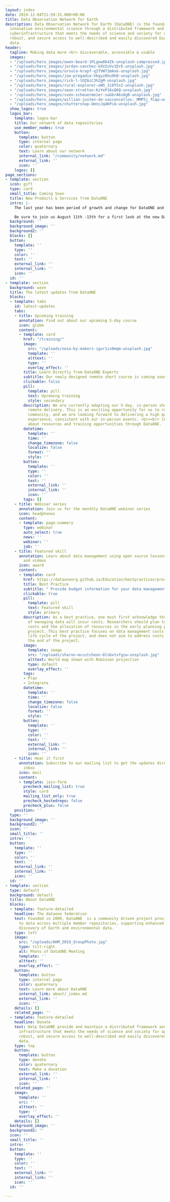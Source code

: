 ```yaml
---
layout: index
date: 2019-12-04T21:59:31.000+00:00
title: Data Observation Network for Earth
description: Data Observation Network for Earth (DataONE) is the foundation of new
  innovative environmental science through a distributed framework and sustainable
  cyberinfrastructure that meets the needs of science and society for open, persistent,
  robust, and secure access to well-described and easily discovered Earth observational
  data.
header:
  tagline: Making data more <br> discoverable, accessible & usable
  images:
  - "/uploads/hero_images/owen-beard-1PLgow864Zk-unsplash-compressed.jpg"
  - "/uploads/hero_images/jordan-sanchez-GXV2uVv1DrE-unsplash.jpg"
  - "/uploads/hero_images/ursula-krapf-qIfVW72mAxk-unsplash.jpg"
  - "/uploads/hero_images/joe-pregadio-Vkqyz0hu9h0-unsplash.jpg"
  - "/uploads/hero_images/rick-l-tOZAiC3hZgM-unsplash.jpg"
  - "/uploads/hero_images/rural-explorer-oWS_3i0Y5sI-unsplash.jpg"
  - "/uploads/hero_images/sean-stratton-KzYeP16sQ6Q-unsplash.jpg"
  - "/uploads/hero_images/sven-scheuermeier-saGbrA6s8g0-unsplash.jpg"
  - "/uploads/hero_images/willian-justen-de-vasconcellos-_MMP5j_fCqw-unsplash.jpg"
  - "/uploads/hero_images/chuttersnap-UmncJq4KPcA-unsplash.jpg"
  show_logos: true
  logos_bar:
    template: logos-bar
    title: Our network of data repositories
    use_member_nodes: true
    button:
      template: button
      type: internal page
      color: quaternary
      text: Learn about our network
      internal_link: "/community/network.md"
      external_link: ''
      icon: ''
    logos: []
page_sections:
- template: section
  icon: gift
  type: card
  small_title: Coming Soon
  title: New Products & Services from DataONE
  intro: |-
    The last year has been period of growth and change for DataONE and we are excited to announce new Products and Services that are well aligned with community needs. These opportunities will be introduced during the plenary sessions at our upcoming DataONE Community Meeting, which will also feature focussed workshops exploring implementation and use.

    Be sure to join us August 11th -13th for a first look at the new DataONE.
  background: ''
  background_image: ''
  background2: ''
  blocks: []
  button:
    template: ''
    type: ''
    color: ''
    text: ''
    external_link: ''
    internal_link: ''
    icon: ''
  id: ''
- template: section
  background: wave
  title: The latest updates from DataONE
  blocks:
  - template: tabs
    id: latest-updates
    tabs:
    - title: Upcoming training
      annotation: Find out about our upcoming 5-day course
      icon: globe
      content:
      - template: card
        href: "/training/"
        image:
          src: "/uploads/nesa-by-makers-igur1ix0mqm-unsplash.jpg"
          template: ''
          alttext: ''
          type: ''
          overlay_effect: ''
        title: Learn Directly from DataONE Experts
        subtitle: Our newly designed remote short course is coming soon
        clickable: false
        pill:
          template: pill
          text: Upcoming training
          style: secondary
        description: We are currently adapting our 5-day, in-person short course for
          remote delivery. This is an exciting opportunity for us to reach a broad
          community, and we are looking forward to delivering a high quality learning
          experience, consistent with our in-person events. <br><br> [Learn more](/training/)
          about resources and training opportunities through DataONE.
        datetime:
          template: ''
          time: ''
          change_timezone: false
          localize: false
          format: ''
          style: ''
        button:
          template: ''
          type: ''
          color: ''
          text: ''
          external_link: ''
          internal_link: ''
          icon: ''
        tags: []
    - title: Webinar series
      annotation: Join us for the monthly DataONE webinar series
      icon: headphones
      content:
      - template: page-summary
        type: webinar
        auto_select: true
        news: ''
        webinar: ''
        job: ''
    - title: Featured skill
      annotation: Learn about data management using open source lessons, best practices,
        and videos
      icon: award
      content:
      - template: card
        href: https://dataoneorg.github.io/Education/bestpractices/provide-budget-information
        title: Best Practice
        subtitle: " Provide budget information for your data management plan"
        clickable: true
        pill:
          template: pill
          text: Featured skill
          style: primary
        description: As a best practice, one must first acknowledge that the process
          of managing data will incur costs. Researchers should plan to address these
          costs and the allocation of resources in the early planning phases of the
          project. This best practice focuses on data management costs during the
          life cycle of the project, and does not aim to address costs of data beyond
          the end of the project.
        image:
          template: image
          src: "/uploads/sharon-mccutcheon-8lnbxtxfgzw-unsplash.jpg"
          alttext: World map shown with Robinson projection
          type: default
          overlay_effect: ''
        tags:
        - Plan
        - Integrate
        datetime:
          template: ''
          time: ''
          change_timezone: false
          localize: false
          format: ''
          style: ''
        button:
          template: ''
          type: ''
          color: ''
          text: ''
          external_link: ''
          internal_link: ''
          icon: ''
    - title: Hear it first
      annotation: Subscribe to our mailing list to get the updates directly in your
        inbox
      icon: mail
      content:
      - template: join-form
        precheck_mailing_list: true
        style: card
        mailing_list_only: true
        precheck_hostedrepo: false
        precheck_plus: false
    position: ''
  type: ''
  background_image: ''
  background2: ''
  icon: ''
  small_title: ''
  intro: ''
  button:
    template: ''
    type: ''
    color: ''
    text: ''
    external_link: ''
    internal_link: ''
    icon: ''
  id: ''
- template: section
  type: default
  background: default
  title: About DataONE
  blocks:
  - template: feature-detailed
    headline: The dataone federation
    text: Founded in 2009, DataONE  is a community driven project providing access
      to data across multiple member repositories, supporting enhanced search and
      discovery of Earth and environmental data.
    type: left
    image:
      src: "/uploads/AHM_2019_GroupPhoto.jpg"
      type: tilt-right
      alt: Photo of DataONE Meeting
      template: ''
      alttext: ''
      overlay_effect: ''
    button:
      template: button
      type: internal page
      color: quaternary
      text: Learn more about DataONE
      internal_link: about/_index.md
      external_link: ''
      icon: ''
    details: []
    related_page: ''
  - template: feature-detailed
    headline: Donate
    text: Help DataONE provide and maintain a distributed framework and sustainable
      infrastructure that meets the needs of science and society for open, persistent,
      robust, and secure access to well-described and easily discovered Earth observational
      data.
    type: top
    button:
      template: button
      type: donate
      color: quaternary
      text: Make a donation
      external_link: ''
      internal_link: ''
      icon: ''
    related_page: ''
    image:
      template: ''
      src: ''
      alttext: ''
      type: ''
      overlay_effect: ''
    details: []
  background_image: ''
  background2: ''
  icon: ''
  small_title: ''
  intro: ''
  button:
    template: ''
    type: ''
    color: ''
    text: ''
    external_link: ''
    internal_link: ''
    icon: ''
  id: ''

---
```

